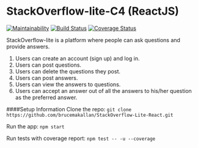 # StackOverflow-lite-C4 (ReactJS)

[![Maintainability](https://api.codeclimate.com/v1/badges/56a187e607528ff37dc7/maintainability)](https://codeclimate.com/github/brucemakallan/StackOverflow-Lite-React/maintainability) [![Build Status](https://travis-ci.org/brucemakallan/StackOverflow-Lite-React.svg?branch=develop)](https://travis-ci.org/brucemakallan/StackOverflow-Lite-React)  [![Coverage Status](https://coveralls.io/repos/github/brucemakallan/StackOverflow-Lite-React/badge.svg?branch=develop)](https://coveralls.io/github/brucemakallan/StackOverflow-Lite-React?branch=develop)

StackOverflow-lite is a platform where people can ask questions and provide answers.

1. Users can create an account (sign up) and log in.
2. Users can post questions.
3. Users can delete the questions they post.
4. Users can post answers.
5. Users can view the answers to questions.
6. Users can accept an answer out of all the answers to his/her question as the preferred answer.

####Setup Information
Clone the repo:
```git clone https://github.com/brucemakallan/StackOverflow-Lite-React.git```

Run the app:
`npm start`

Run tests with coverage report:
`npm test -- -u --coverage`

